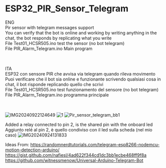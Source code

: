 # ESP32_PIR_Sensor_Telegram
ENG <br> 
Pir sensor with telegram messages support<br> 
You can verify that the bot is online and working by writing anything in the chat, the bot responds by replicating what you write<br> 
File Test01_HCSR505.ino test the sensor (no bot telegram)<br> 
File PIR_Alarm_Telegram.ino Main program<br> 
<br> <br> 

ITA<br> 
ESP32 con sensore PIR che avvisa via telegram quando rileva movimento<br> 
Puoi verificare che il bot sia online e funzionante scrivendo qualsiasi cosa in chat, il bot risponde replicando quello che scrivi<br> 
File Test01_HCSR505.ino test funzionamento del sensore (no bot telegram)<br> 
File PIR_Alarm_Telegram.ino programma principale<br> 
<br> <br> 

![IMG20240922124649](https://github.com/user-attachments/assets/666500fe-64ab-4f56-8b60-c0e9b6c537aa)
![1](https://github.com/user-attachments/assets/88d3b67b-f001-4526-ac62-2ba6793924bc)
![Pir_sensor_telegram_bb1](https://github.com/user-attachments/assets/24f03255-75aa-403d-a894-70fb4d896c73)

Added a relay connected to pin 2, is the shared pin with the onboard led
Aggiunto relé al pin 2, è quello condiviso con il led sulla scheda (nel mio caso)
![IMG20240924131833](https://github.com/user-attachments/assets/0e6dbebc-41f4-4d0d-86ba-488589503b8e)

Ideas From:
https://randomnerdtutorials.com/telegram-esp8266-nodemcu-motion-detection-arduino/
https://gist.github.com/nafiesl/4ad622f344cd1dc3bb1ecbe468ff9f8a
https://github.com/witnessmenow/Universal-Arduino-Telegram-Bot

